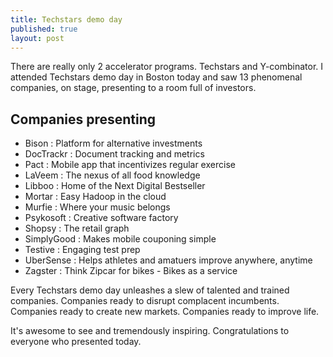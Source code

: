 ```yaml
---
title: Techstars demo day
published: true
layout: post
---
```


There are really only 2 accelerator programs. Techstars and Y-combinator. I attended Techstars demo day in Boston today and saw 13 phenomenal companies, on stage, presenting to a room full of investors. 

## Companies presenting

* Bison : Platform for alternative investments
* DocTrackr : Document tracking and metrics
* Pact : Mobile app that incentivizes regular exercise
* LaVeem : The nexus of all food knowledge
* Libboo : Home of the Next Digital Bestseller
* Mortar : Easy Hadoop in the cloud
* Murfie : Where your music belongs
* Psykosoft : Creative software factory
* Shopsy : The retail graph
* SimplyGood : Makes mobile couponing simple
* Testive : Engaging test prep
* UberSense : Helps athletes and amatuers improve anywhere, anytime
* Zagster : Think Zipcar for bikes - Bikes as a service

Every Techstars demo day unleashes a slew of talented and trained companies. Companies ready to disrupt complacent incumbents. Companies ready to create new markets. Companies ready to improve life. 

It's awesome to see and tremendously inspiring. Congratulations to everyone who presented today.

